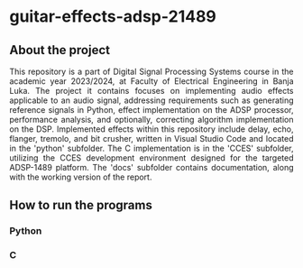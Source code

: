 # guitar-effects-adsp-21489

## About the project

<p align="justify">This repository is a part of Digital Signal Processing Systems course in the academic year 2023/2024, at Faculty of Electrical Engineering in Banja Luka. The project it contains focuses on implementing audio effects applicable to an audio signal, addressing requirements such as generating reference signals in Python, effect implementation on the ADSP processor, performance analysis, and optionally, correcting algorithm implementation on the DSP. Implemented effects within this repository include delay, echo, flanger, tremolo, and bit crusher, written in Visual Studio Code and located in the 'python' subfolder. The C implementation is in the 'CCES' subfolder, utilizing the CCES development environment designed for the targeted ADSP-1489 platform. The 'docs' subfolder contains documentation, along with the working version of the report.

## How to run the programs
### Python
### C
